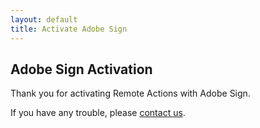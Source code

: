 ```yaml
---
layout: default
title: Activate Adobe Sign
---
```

## Adobe Sign Activation

Thank you for activating Remote Actions with Adobe Sign.

<div id="adobe-sign-details" style="display:none;">
<p>
Your API Access Point is <span id="adobe-sign-ap" class="adobe-sign-key"></span>
and the Connection Code is <span id="adobe-sign-code" class="adobe-sign-key"></span>
</p>
<p>
Copy these values into the Remote Actions Adobe Sign Configuration
to complete the connection.
</p>
</div>
<div id="adobe-sign-errors" style="display:none;">
<p>An error was encountered while connecting: 
<span id="adobe-sign-error" class="adobe-sign-key"></span>
</p>
</div>


If you have any trouble, please <a href="support@orchid.systems">contact us</a>.

<script src="https://ajax.googleapis.com/ajax/libs/jquery/1.11.3/jquery.min.js"></script>
<script src="/js/adobe-sign.js"></script>
